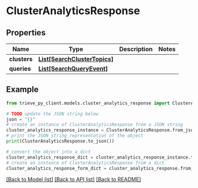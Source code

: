 # ClusterAnalyticsResponse


## Properties

Name | Type | Description | Notes
------------ | ------------- | ------------- | -------------
**clusters** | [**List[SearchClusterTopics]**](SearchClusterTopics.md) |  | 
**queries** | [**List[SearchQueryEvent]**](SearchQueryEvent.md) |  | 

## Example

```python
from trieve_py_client.models.cluster_analytics_response import ClusterAnalyticsResponse

# TODO update the JSON string below
json = "{}"
# create an instance of ClusterAnalyticsResponse from a JSON string
cluster_analytics_response_instance = ClusterAnalyticsResponse.from_json(json)
# print the JSON string representation of the object
print(ClusterAnalyticsResponse.to_json())

# convert the object into a dict
cluster_analytics_response_dict = cluster_analytics_response_instance.to_dict()
# create an instance of ClusterAnalyticsResponse from a dict
cluster_analytics_response_form_dict = cluster_analytics_response.from_dict(cluster_analytics_response_dict)
```
[[Back to Model list]](../README.md#documentation-for-models) [[Back to API list]](../README.md#documentation-for-api-endpoints) [[Back to README]](../README.md)


